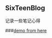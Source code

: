 ## SixTeenBlog

记录一些笔记心得



###[demo from here](http://ironsummitmedia.github.io/startbootstrap-clean-blog-jekyll/)